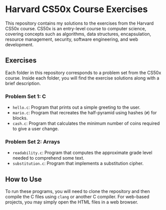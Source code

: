 # Harvard CS50x Course Exercises

This repository contains my solutions to the exercises from the Harvard CS50x course. CS50x is an entry-level course to computer science, covering concepts such as algorithms, data structures, encapsulation, resource management, security, software engineering, and web development.

## Exercises

Each folder in this repository corresponds to a problem set from the CS50x course. Inside each folder, you will find the exercise solutions along with a brief description.

### Problem Set 1: C
- `hello.c`: Program that prints out a simple greeting to the user.
- `mario.c`: Program that recreates the half-pyramid using hashes (`#`) for blocks.
- `cash.c`: Program that calculates the minimum number of coins required to give a user change.

### Problem Set 2: Arrays
- `readability.c`: Program that computes the approximate grade level needed to comprehend some text.
- `substitution.c`: Program that implements a substitution cipher.


## How to Use

To run these programs, you will need to clone the repository and then compile the C files using `clang` or another C compiler. For web-based projects, you may simply open the HTML files in a web browser.

